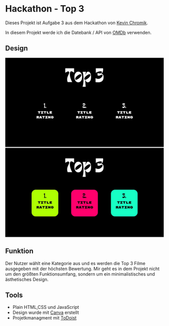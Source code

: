 # Hackathon - Top 3

Dieses Projekt ist Aufgabe 3 aus dem Hackathon von [Kevin Chromik](https://www.youtube.com/@KevinChromik).

In diesem Projekt werde ich die Datebank / API von [OMDb](https://www.omdbapi.com/)
verwenden.

## Design
![](./assets/1.jpg)
![](./assets/2.jpg)

## Funktion

Der Nutzer wählt eine Kategorie aus und 
es werden die Top 3 Filme ausgegeben mit der
höchsten Bewertung.
Mir geht es in dem Projekt nicht um den 
größten Funktionsumfang, sondern um 
ein minimalistisches und ästhetisches Design.

## Tools
- Plain HTML,CSS und JavaScript
- Design wurde mit [Canva](https://www.canva.com/de_de/) erstellt
- Projetkmanagment mit [ToDoist](https://todoist.com/de)